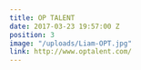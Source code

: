 ```yaml
---
title: OP TALENT
date: 2017-03-23 19:57:00 Z
position: 3
image: "/uploads/Liam-OPT.jpg"
link: http://www.optalent.com/
---
```


